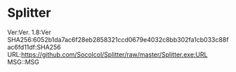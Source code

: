 # Splitter

Ver:Ver. 1.8:Ver
SHA256:6052b1da7ac6f28eb2858321ccd0679e4032c8bb302fa1cb033c88fac6fd11df:SHA256
URL:https://github.com/Socolcol/Splitter/raw/master/Splitter.exe:URL
MSG::MSG
